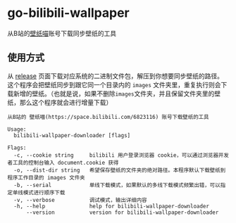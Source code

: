 # go-bilibili-wallpaper

从B站的[壁纸喵](https://space.bilibili.com/6823116)账号下载同步壁纸的工具

## 使用方式

从 [release](https://github.com/AyakuraYuki/go-bilibili-wallpaper/releases) 页面下载对应系统的二进制文件包，解压到你想要同步壁纸的路径。这个程序会把壁纸同步到跟它同一个目录内的 `images` 文件夹里，重复执行则会下载新增的壁纸。（也就是说，如果不删除`images`文件夹，并且保留文件夹里的壁纸，那么这个程序就会进行增量下载）

```text
从B站的 壁纸喵(https://space.bilibili.com/6823116) 账号下载壁纸的工具

Usage:
  bilibili-wallpaper-downloader [flags]

Flags:
  -c, --cookie string     bilibili 用户登录浏览器 cookie，可以通过浏览器开发者工具的控制台输入 document.cookie 获得
  -o, --dist-dir string   希望保存壁纸的文件夹的绝对路径。本程序默认下载壁纸到程序工作目录的 images 文件夹
  -b, --serial            单线下载模式，如果默认的多线下载模式频繁出错，可以指定单线模式进行顺序下载
  -v, --verbose           调试模式，输出详细内容
  -h, --help              help for bilibili-wallpaper-downloader
      --version           version for bilibili-wallpaper-downloader

```
